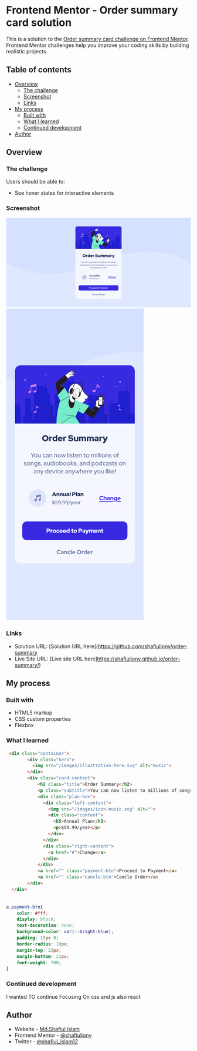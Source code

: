 # Frontend Mentor - Order summary card solution

This is a solution to the [Order summary card challenge on Frontend Mentor](https://www.frontendmentor.io/challenges/order-summary-component-QlPmajDUj). Frontend Mentor challenges help you improve your coding skills by building realistic projects. 

## Table of contents

- [Overview](#overview)
  - [The challenge](#the-challenge)
  - [Screenshot](#screenshot)
  - [Links](#links)
- [My process](#my-process)
  - [Built with](#built-with)
  - [What I learned](#what-i-learned)
  - [Continued development](#continued-development)
- [Author](#author)


## Overview

### The challenge

Users should be able to:

- See hover states for interactive elements

### Screenshot

![](./desktop-view.png)
![](./mobile-view.png)

### Links

- Solution URL: [Solution URL here](https://github.com/shafiuljony/order-summary
- Live Site URL: [Live site URL here]https://shafiuljony.github.io/order-summary/)

## My process

### Built with

- HTML5 markup
- CSS custom properties
- Flexbox

### What I learned

```html
 <div class="container">
        <div class="hero">
          <img src="/images/illustration-hero.svg" alt="music">
        </div>
        <div class="card-content">
            <h2 class="title">Order Summary</h2>
            <p class="subtitle">You can now listen to millions of songs, audiobooks, and podcasts on any device anywhere you like!</p>
            <div class="plan-box">
              <div class="left-content">
                <img src="/images/icon-music.svg" alt="">
                <div class="content">
                  <h5>Annual Plan</h5>
                  <p>$59.99/year</p>
                </div>
              </div>
              <div class="right-content">
                <a href="#">Change</a>
              </div>
            </div>
            <a href="" class="payment-btn">Proceed to Payment</a>
            <a href="" class="cancle-btn">Cancle Order</a>
        </div>
  </div>
 
```
```css
a.payment-btn{
    color: #fff;
    display: block;
    text-decoration: none;
    background-color: var(--bright-blue);
    padding: 15px 0;
    border-radius: 10px;
    margin-top: 22px;
    margin-bottom: 22px;
    font-weight: 700;
}
```

### Continued development

I wanted TO continue Focusing On css and js also react

## Author

- Website - [Md.Shafiul Islam](https://shafiul-islam-portfolio.netlify.app/)
- Frontend Mentor - [@shafiuljony](https://www.frontendmentor.io/profile/shafiuljony)
- Twitter - [@shafiul_islam12](https://www.twitter.com/shafiul_islam12)
